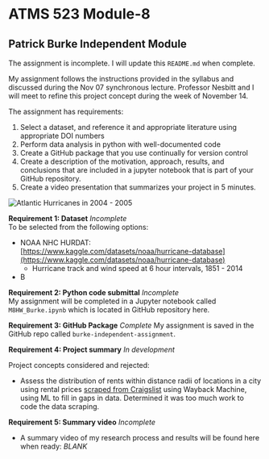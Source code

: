 # ATMS 523 Module-8
## Patrick Burke Independent Module

The assignment is incomplete. I will update this `README.md` when complete.

My assignment follows the instructions provided in the syllabus and discussed during the Nov 07 synchronous lecture. Professor Nesbitt and I will meet to refine this project concept during the week of November 14.

The assignment has requirements: 
1.	Select a dataset, and reference it and appropriate literature using appropriate DOI numbers
2.	Perform data analysis in python with well-documented code
3.	Create a GitHub package that you use continually for version control
4.	Create a description of the motivation, approach, results, and conclusions that are included in a jupyter notebook that is part of your GitHub repository.
5.	Create a video presentation that summarizes your project in 5 minutes.

![Atlantic Hurricanes in 2004 - 2005]('/pngs/atlantic-hurricanes_04-05.png')

**Requirement 1: Dataset** _Incomplete_  
To be selected from the following options:
* NOAA NHC HURDAT: [https://www.kaggle.com/datasets/noaa/hurricane-database](https://www.kaggle.com/datasets/noaa/hurricane-database)    
    - Hurricane track and wind speed at 6 hour intervals, 1851 - 2014
* B  

**Requirement 2: Python code submittal** _Incomplete_  
My assignment will be completed in a Jupyter notebook called `M8HW_Burke.ipynb` which is located in GitHub repository here.

**Requirement 3: GitHub Package** _Complete_
My assignment is saved in the GitHub repo called `burke-independent-assignment`.

**Requirement 4: Project summary** _In development_  


Project concepts considered and rejected:
- Assess the distribution of rents within distance radii of locations in a city using rental prices [scraped from Craigslist](https://www.katepennington.org/clmethod) using Wayback Machine, using ML to fill in gaps in data. Determined it was too much work to code the data scraping.


**Requirement 5: Summary video** _Incomplete_
* A summary video of my research process and results will be found here when ready: _BLANK_


